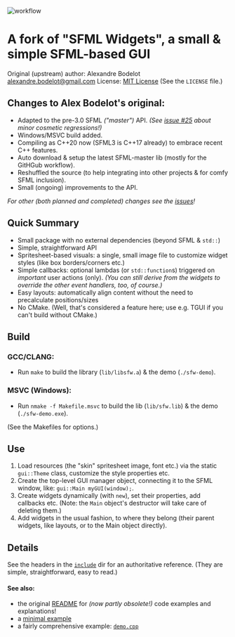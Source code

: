 ![workflow](https://github.com/xparq/sfw/actions/workflows/ci.yml/badge.svg)

A fork of "SFML Widgets", a small & simple SFML-based GUI
=========================================================

Original (upstream) author: Alexandre Bodelot <alexandre.bodelot@gmail.com>
License: [MIT License](http://opensource.org/licenses/MIT) (See the `LICENSE` file.)

## Changes to Alex Bodelot's original:

- Adapted to the pre-3.0 SFML _("master")_ API. _(See [issue #25](https://github.com/xparq/sfw/issues/25) about minor cosmetic regressions!)_
- Windows/MSVC build added.
- Compiling as C++20 now (SFML3 is C++17 already) to embrace recent C++ features.
- Auto download & setup the latest SFML-master lib (mostly for the GitHGub workflow).
- Reshuffled the source (to help integrating into other projects & for comfy SFML inclusion).
- Small (ongoing) improvements to the API.

_For other (both planned and completed) changes see the [issues](https://github.com/xparq/sfw/issues)!_

## Quick Summary

- Small package with no external dependencies (beyond SFML & `std::`)
- Simple, straightforward API
- Spritesheet-based visuals: a single, small image file to customize widget styles (like box borders/corners etc.)
- Simple callbacks: optional lambdas (or `std::function`s) triggered on _important_ user actions (only).
  _(You can still derive from the widgets to override the other event handlers, too, of course.)_
- Easy layouts: automatically align content without the need to precalculate positions/sizes
- No CMake. (Well, that's considered a feature here; use e.g. TGUI if you can't build without CMake.)

## Build

### GCC/CLANG:

- Run `make` to build the library (`lib/libsfw.a`) & the demo (`./sfw-demo`).

### MSVC (Windows):

- Run `nmake -f Makefile.msvc` to build the lib (`lib/sfw.lib`) & the demo (`./sfw-demo.exe`).

(See the Makefiles for options.)


## Use

1. Load resources (the "skin" spritesheet image, font etc.) via the static `gui::Theme` class,
   customize the style properties etc.
2. Create the top-level GUI manager object, connecting it to the SFML window, like: `gui::Main myGUI(window);`.
3. Create widgets dynamically (with `new`), set their properties, add callbacks etc.
   (Note: the `Main` object's destructor will take care of deleting them.)
4. Add widgets in the usual fashion, to where they belong (their parent widgets, like layouts,
   or to the Main object directly).


## Details

See the headers in the [`include`](include/sfw) dir for an authoritative reference.
(They are simple, straightforward, easy to read.)

#### See also:

* the original [README](https://github.com/abodelot/sfml-widgets/blob/master/README.md) for _(now partly obsolete!)_ code examples and explanations!
* a [minimal example](doc/minimal_example.cpp)
* a fairly comprehensive example: [`demo.cpp`](src/demo.cpp)

